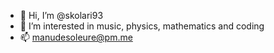 - 👋 Hi, I’m @skolari93
- 👀 I’m interested in music, physics, mathematics and coding
- 📫 manudesoleure@pm.me
